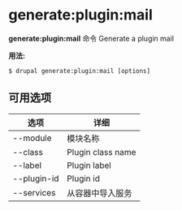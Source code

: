 # generate:plugin:mail
**generate:plugin:mail** 命令 Generate a plugin mail

**用法:**
```
$ drupal generate:plugin:mail [options] 
```

## 可用选项
选项 | 详细
-------|-------------
--module | 模块名称
--class | Plugin class name
--label | Plugin label
--plugin-id | Plugin id
--services | 从容器中导入服务
